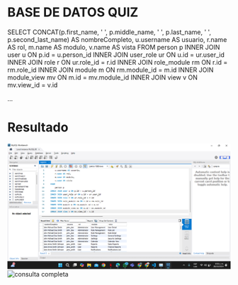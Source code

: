 # BASE DE DATOS QUIZ


SELECT 
    CONCAT(p.first_name, ' ', p.middle_name, ' ', p.last_name, ' ', p.second_last_name) AS nombreCompleto,
    u.username AS usuario,
    r.name AS rol,
    m.name AS modulo,
    v.name AS vista
FROM 
    person p
INNER JOIN user u ON p.id = u.person_id
INNER JOIN user_role ur ON u.id = ur.user_id
INNER JOIN role r ON ur.role_id = r.id
INNER JOIN role_module rm ON r.id = rm.role_id
INNER JOIN module m ON rm.module_id = m.id
INNER JOIN module_view mv ON m.id = mv.module_id
INNER JOIN view v ON mv.view_id = v.id

...
# Resultado

![consulta que nos pidieron](image.png)
![consulta completa](completa.png)